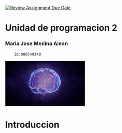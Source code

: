 [![Review Assignment Due Date](https://classroom.github.com/assets/deadline-readme-button-22041afd0340ce965d47ae6ef1cefeee28c7c493a6346c4f15d667ab976d596c.svg)](https://classroom.github.com/a/keXHnCl3)
# Unidad de programacion 2
### Maria Jose Medina Alean 
        Id:000549348

 ![Imagen1](Imagenes/brain-10813_256.gif)



 # Introduccion



